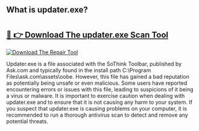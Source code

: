 ## What is updater.exe? 

# <h2><a href="https://exedetect.com/download.php?updater.exe">🔗 👉 Download The updater.exe Scan Tool</a></h2>

[![Download The Repair Tool](https://exedetect.com/download-button.jpg)](https://exedetect.com/download.php?updater.exe)

Updater.exe is a file associated with the SoThink Toolbar, published by Ask.com and typically found in the install path C:\Program Files\ask.com\assets\oobe. However, this file has gained a bad reputation as potentially being unsafe or even malicious. Some users have reported encountering errors or issues with this file, leading to suspicions of it being a virus or malware. It is important to exercise caution when dealing with updater.exe and to ensure that it is not causing any harm to your system. If you suspect that updater.exe is causing problems on your computer, it is recommended to run a thorough antivirus scan to detect and remove any potential threats.